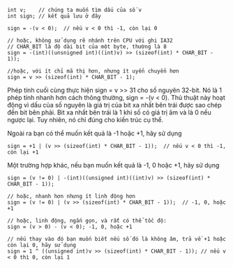 ```
int v;    // chúng ta muốn tìm dấu của số v
int sign; // kết quả lưu ở đây

sign = -(v < 0);  // nếu v < 0 thì -1, còn lại 0

// hoặc, không sử dụng rẽ nhánh trên CPU với ghi IA32
// CHAR_BIT là độ dài bit của một byte, thường là 8
sign = -(int)((unsnigned int)((int)v) >> (sizeof(int) * CHAR_BIT - 1));

//hoặc, với ít chỉ mã thị hơn, nhưng ít uyển chuyển hơn
sign = v >> (sizeof(int) * CHAR_BIT - 1);
```
Phép tính cuối cùng thực hiện sign = v >> 31 cho số nguyên 32-bit. Nó là 1 phép tính nhanh hơn cách thông thường, sign = -(v < 0). Thủ thuật này hoạt động vì dấu của số nguyên là giá trị của bit xa nhất bên trái được sao chép đến bit bên phải. Bit xa nhất bên trái là 1 khi số có giá trị âm và là 0 nếu ngược lại. Tuy nhiên, nó chỉ đúng cho kiến trúc cụ thể.

Ngoài ra bạn có thể muốn kết quả là -1 hoặc +1, hãy sử dụng
```
sign = +1 | (v >> (sizeof(int) * CHAR_BIT - 1));  // nếu v < 0 thì -1, còn lại +1
```
Một trường hợp khác, nếu bạn muốn kết quả là -1, 0 hoặc +1, hãy sử dụng
```
sign = (v != 0) | -(int)((unsigned int)((int)v) >> (sizeof(int) * CHAR_BIT - 1));

// hoặc, nhanh hơn nhưng ít linh động hơn
sign = (v != 0) | (v >> (sizeof(int) * CHAR_BIT - 1));  // -1, 0, hoặc +1

// hoặc, linh động, ngắn gọn, và rất có thể tốc độ:
sign = (v > 0) - (v < 0); -1, 0, hoặc +1

// nếu thay vào đó bạn muốn biết nếu số đó là không âm, trả về +1 hoặc còn lại 0, hãy sử dụng
sign = 1 ^ ((unsigned int)v >> (sizeof(int) * CHAR_BIT - 1)); // nếu v < 0 thì 0, còn lại 1
```
